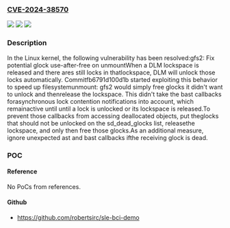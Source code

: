 ### [CVE-2024-38570](https://cve.mitre.org/cgi-bin/cvename.cgi?name=CVE-2024-38570)
![](https://img.shields.io/static/v1?label=Product&message=Linux&color=blue)
![](https://img.shields.io/static/v1?label=Version&message=fb6791d100d1%3C%200636b34b4458%20&color=brighgreen)
![](https://img.shields.io/static/v1?label=Vulnerability&message=n%2Fa&color=brighgreen)

### Description

In the Linux kernel, the following vulnerability has been resolved:gfs2: Fix potential glock use-after-free on unmountWhen a DLM lockspace is released and there ares still locks in thatlockspace, DLM will unlock those locks automatically.  Commitfb6791d100d1b started exploiting this behavior to speed up filesystemunmount: gfs2 would simply free glocks it didn't want to unlock and thenrelease the lockspace.  This didn't take the bast callbacks forasynchronous lock contention notifications into account, which remainactive until until a lock is unlocked or its lockspace is released.To prevent those callbacks from accessing deallocated objects, put theglocks that should not be unlocked on the sd_dead_glocks list, releasethe lockspace, and only then free those glocks.As an additional measure, ignore unexpected ast and bast callbacks ifthe receiving glock is dead.

### POC

#### Reference
No PoCs from references.

#### Github
- https://github.com/robertsirc/sle-bci-demo

